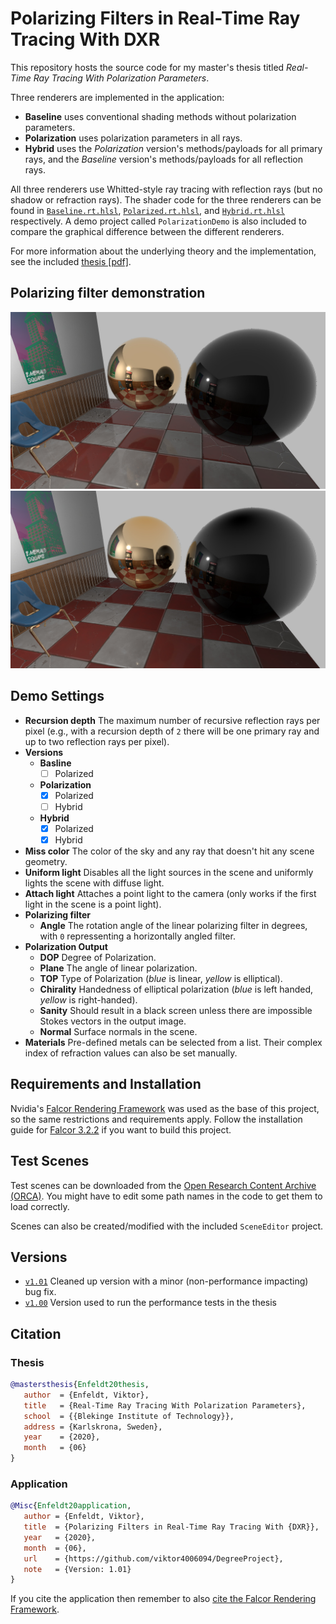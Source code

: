 Polarizing Filters in Real-Time Ray Tracing With DXR
====
This repository hosts the source code for my master's thesis titled _Real-Time Ray Tracing With Polarization Parameters_.

Three renderers are implemented in the application:
- **Baseline** uses conventional shading methods without polarization parameters.
- **Polarization** uses polarization parameters in all rays.
- **Hybrid** uses the _Polarization_ version's methods/payloads for all primary rays, and the _Baseline_ version's methods/payloads for all reflection rays.

All three renderers use Whitted-style ray tracing with reflection rays (but no shadow or refraction rays).
The shader code for the three renderers can be found in [`Baseline.rt.hlsl`](https://github.com/viktor4006094/DegreeProject/blob/master/Polarization/Projects/PerformanceTest/Data/Baseline.rt.hlsl), [`Polarized.rt.hlsl`](https://github.com/viktor4006094/DegreeProject/blob/master/Polarization/Projects/PerformanceTest/Data/Polarized.rt.hlsl), and [`Hybrid.rt.hlsl`](https://github.com/viktor4006094/DegreeProject/blob/master/Polarization/Projects/PerformanceTest/Data/Hybrid.rt.hlsl) respectively.
A demo project called `PolarizationDemo` is also included to compare the graphical difference between the different renderers.

For more information about the underlying theory and the implementation, see the included [thesis \[pdf\]](https://github.com/viktor4006094/DegreeProject/blob/master/GitHubMedia/Documents/Thesis.pdf).


Polarizing filter demonstration
----

![Unfiltered](https://raw.githubusercontent.com/viktor4006094/DegreeProject/readmeImages/GitHubMedia/Screenshots/PolarizationUnfiltered.jpg "Unfiltered")![Unfiltered](https://raw.githubusercontent.com/viktor4006094/DegreeProject/readmeImages/GitHubMedia/Screenshots/PolarizationVer.jpg "Linear polarizing filter angled vertically")



Demo Settings
----
- **Recursion depth** The maximum number of recursive reflection rays per pixel (e.g., with a recursion depth of `2` there will be one primary ray and up to two reflection rays per pixel).
- **Versions**
	- **Basline**
		- [ ] Polarized
	- **Polarization**
		- [x] Polarized
		- [ ] Hybrid
	- **Hybrid**
		- [x] Polarized
		- [x] Hybrid
- **Miss color** The color of the sky and any ray that doesn't hit any scene geometry.
- **Uniform light** Disables all the light sources in the scene and uniformly lights the scene with diffuse light.
- **Attach light** Attaches a point light to the camera (only works if the first light in the scene is a point light).
- **Polarizing filter**
	- **Angle** The rotation angle of the linear polarizing filter in degrees, with `0` repressenting a horizontally angled filter.
- **Polarization Output**
	- **DOP** Degree of Polarization.
	- **Plane** The angle of linear polarization.
	- **TOP** Type of Polarization (_blue_ is linear, _yellow_ is elliptical).
	- **Chirality** Handedness of elliptical polarization (_blue_ is left handed, _yellow_ is right-handed).
	- **Sanity** Should result in a black screen unless there are impossible Stokes vectors in the output image.
	- **Normal** Surface normals in the scene.
- **Materials** Pre-defined metals can be selected from a list. Their complex index of refraction values can also be set manually.


Requirements and Installation
----
Nvidia's [Falcor Rendering Framework](https://github.com/NVIDIAGameWorks/Falcor) was used as the base of this project, so the same restrictions and requirements apply.
Follow the installation guide for [Falcor 3.2.2](https://github.com/NVIDIAGameWorks/Falcor/tree/f2b53b1bb9f8433f3c9e2570d2dc90dcd2440415) if you want to build this project.

Test Scenes
----
Test scenes can be downloaded from the [Open Research Content Archive (ORCA)](https://developer.nvidia.com/orca). You might have to edit some path names in the code to get them to load correctly.

Scenes can also be created/modified with the included `SceneEditor` project.

Versions
-----
- [`v1.01`](https://github.com/viktor4006094/DegreeProject/releases/tag/v1.01) Cleaned up version with a minor (non-performance impacting) bug fix.
- [`v1.00`](https://github.com/viktor4006094/DegreeProject/releases/tag/v1.00) Version used to run the performance tests in the thesis

Citation
--------

### Thesis
```bibtex
@mastersthesis{Enfeldt20thesis,  
   author  = {Enfeldt, Viktor},  
   title   = {Real-Time Ray Tracing With Polarization Parameters},
   school  = {{Blekinge Institute of Technology}},
   address = {Karlskrona, Sweden},
   year    = {2020},  
   month   = {06}
}
```

### Application
```bibtex
@Misc{Enfeldt20application,  
   author = {Enfeldt, Viktor},  
   title  = {Polarizing Filters in Real-Time Ray Tracing With {DXR}},  
   year   = {2020},  
   month  = {06},  
   url    = {https://github.com/viktor4006094/DegreeProject},  
   note   = {Version: 1.01}  
}
```
If you cite the application then remember to also [cite the Falcor Rendering Framework](https://github.com/NVIDIAGameWorks/Falcor/tree/f2b53b1bb9f8433f3c9e2570d2dc90dcd2440415#Citation).
